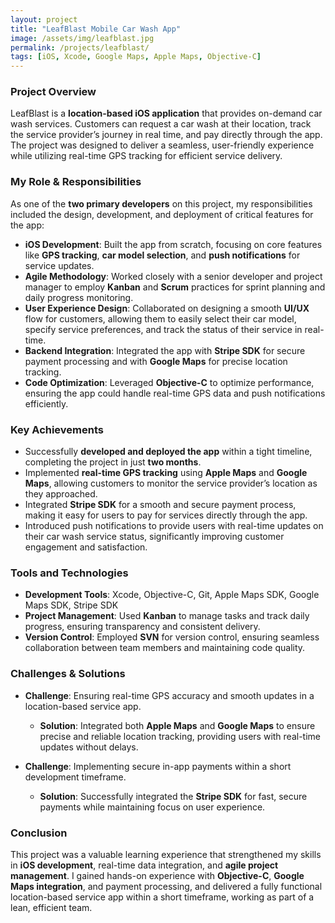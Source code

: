 ```yaml
---
layout: project
title: "LeafBlast Mobile Car Wash App"
image: /assets/img/leafblast.jpg
permalink: /projects/leafblast/
tags: [iOS, Xcode, Google Maps, Apple Maps, Objective-C]
---
```


### Project Overview
LeafBlast is a **location-based iOS application** that provides on-demand car wash services. Customers can request a car wash at their location, track the service provider’s journey in real time, and pay directly through the app. The project was designed to deliver a seamless, user-friendly experience while utilizing real-time GPS tracking for efficient service delivery.

### My Role & Responsibilities
As one of the **two primary developers** on this project, my responsibilities included the design, development, and deployment of critical features for the app:
- **iOS Development**: Built the app from scratch, focusing on core features like **GPS tracking**, **car model selection**, and **push notifications** for service updates.
- **Agile Methodology**: Worked closely with a senior developer and project manager to employ **Kanban** and **Scrum** practices for sprint planning and daily progress monitoring.
- **User Experience Design**: Collaborated on designing a smooth **UI/UX** flow for customers, allowing them to easily select their car model, specify service preferences, and track the status of their service in real-time.
- **Backend Integration**: Integrated the app with **Stripe SDK** for secure payment processing and with **Google Maps** for precise location tracking.
- **Code Optimization**: Leveraged **Objective-C** to optimize performance, ensuring the app could handle real-time GPS data and push notifications efficiently.

### Key Achievements
- Successfully **developed and deployed the app** within a tight timeline, completing the project in just **two months**.
- Implemented **real-time GPS tracking** using **Apple Maps** and **Google Maps**, allowing customers to monitor the service provider’s location as they approached.
- Integrated **Stripe SDK** for a smooth and secure payment process, making it easy for users to pay for services directly through the app.
- Introduced push notifications to provide users with real-time updates on their car wash service status, significantly improving customer engagement and satisfaction.

### Tools and Technologies
- **Development Tools**: Xcode, Objective-C, Git, Apple Maps SDK, Google Maps SDK, Stripe SDK
- **Project Management**: Used **Kanban** to manage tasks and track daily progress, ensuring transparency and consistent delivery.
- **Version Control**: Employed **SVN** for version control, ensuring seamless collaboration between team members and maintaining code quality.

### Challenges & Solutions
- **Challenge**: Ensuring real-time GPS accuracy and smooth updates in a location-based service app.
  - **Solution**: Integrated both **Apple Maps** and **Google Maps** to ensure precise and reliable location tracking, providing users with real-time updates without delays.
  
- **Challenge**: Implementing secure in-app payments within a short development timeframe.
  - **Solution**: Successfully integrated the **Stripe SDK** for fast, secure payments while maintaining focus on user experience.

### Conclusion
This project was a valuable learning experience that strengthened my skills in **iOS development**, real-time data integration, and **agile project management**. I gained hands-on experience with **Objective-C**, **Google Maps integration**, and payment processing, and delivered a fully functional location-based service app within a short timeframe, working as part of a lean, efficient team.
